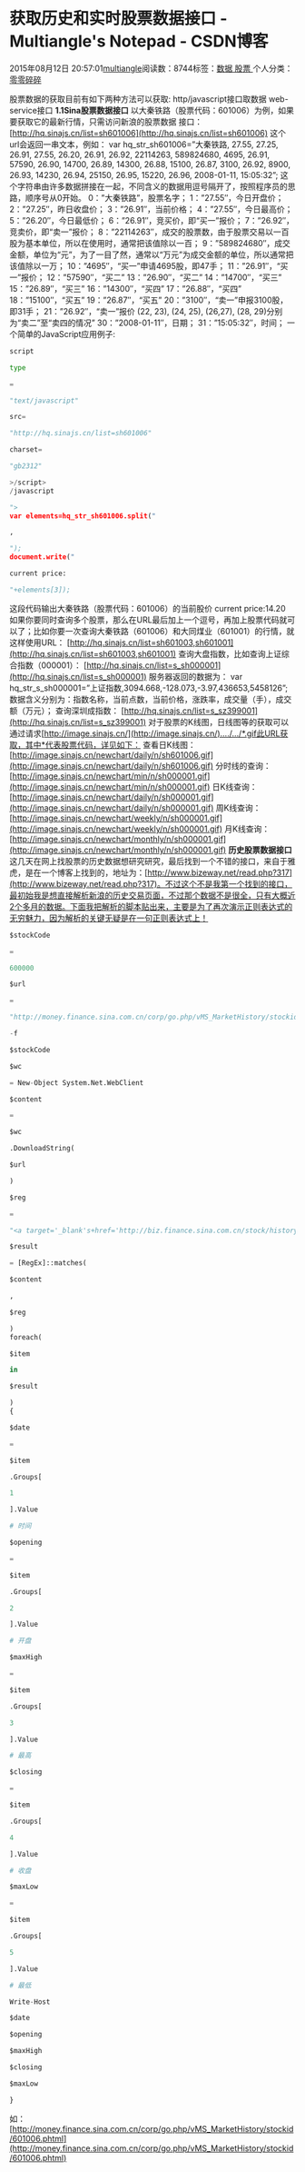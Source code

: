 
# 获取历史和实时股票数据接口 - Multiangle's Notepad - CSDN博客


2015年08月12日 20:57:01[multiangle](https://me.csdn.net/u014595019)阅读数：8744标签：[数据																](https://so.csdn.net/so/search/s.do?q=数据&t=blog)[股票																](https://so.csdn.net/so/search/s.do?q=股票&t=blog)[
							](https://so.csdn.net/so/search/s.do?q=数据&t=blog)个人分类：[零零碎碎																](https://blog.csdn.net/u014595019/article/category/2176549)


股票数据的获取目前有如下两种方法可以获取:
http/javascript接口取数据
web-service接口
**1.1Sina股票数据接口**
以大秦铁路（股票代码：601006）为例，如果要获取它的最新行情，只需访问新浪的股票数据
接口：
[http://hq.sinajs.cn/list=sh601006](http://hq.sinajs.cn/list=sh601006)
这个url会返回一串文本，例如：
var hq_str_sh601006=”大秦铁路, 27.55, 27.25, 26.91, 27.55, 26.20, 26.91, 26.92,
22114263, 589824680, 4695, 26.91, 57590, 26.90, 14700, 26.89, 14300,
26.88, 15100, 26.87, 3100, 26.92, 8900, 26.93, 14230, 26.94, 25150, 26.95, 15220, 26.96, 2008-01-11, 15:05:32”;
这个字符串由许多数据拼接在一起，不同含义的数据用逗号隔开了，按照程序员的思路，顺序号从0开始。
0：”大秦铁路”，股票名字；
1：”27.55″，今日开盘价；
2：”27.25″，昨日收盘价；
3：”26.91″，当前价格；
4：”27.55″，今日最高价；
5：”26.20″，今日最低价；
6：”26.91″，竞买价，即“买一”报价；
7：”26.92″，竞卖价，即“卖一”报价；
8：”22114263″，成交的股票数，由于股票交易以一百股为基本单位，所以在使用时，通常把该值除以一百；
9：”589824680″，成交金额，单位为“元”，为了一目了然，通常以“万元”为成交金额的单位，所以通常把该值除以一万；
10：”4695″，“买一”申请4695股，即47手；
11：”26.91″，“买一”报价；
12：”57590″，“买二”
13：”26.90″，“买二”
14：”14700″，“买三”
15：”26.89″，“买三”
16：”14300″，“买四”
17：”26.88″，“买四”
18：”15100″，“买五”
19：”26.87″，“买五”
20：”3100″，“卖一”申报3100股，即31手；
21：”26.92″，“卖一”报价
(22, 23), (24, 25), (26,27), (28, 29)分别为“卖二”至“卖四的情况”
30：”2008-01-11″，日期；
31：”15:05:32″，时间；
一个简单的JavaScript应用例子:
```python
script
```
```python
type
```
```python
=
```
```python
"text/javascript"
```
```python
src=
```
```python
"http://hq.sinajs.cn/list=sh601006"
```
```python
charset=
```
```python
"gb2312"
```
```python
>/script>
/javascript
```
```python
">
var elements=hq_str_sh601006.split("
```
```python
,
```
```python
");
document.write("
```
```python
current price:
```
```python
"+elements[3]);
```
这段代码输出大秦铁路（股票代码：601006）的当前股价
current price:14.20
如果你要同时查询多个股票，那么在URL最后加上一个逗号，再加上股票代码就可以了；比如你要一次查询大秦铁路（601006）和大同煤业（601001）的行情，就这样使用URL：
[http://hq.sinajs.cn/list=sh601003,sh601001](http://hq.sinajs.cn/list=sh601003,sh601001)
查询大盘指数，比如查询上证综合指数（000001）：
[http://hq.sinajs.cn/list=s_sh000001](http://hq.sinajs.cn/list=s_sh000001)
服务器返回的数据为：
var hq_str_s_sh000001=”上证指数,3094.668,-128.073,-3.97,436653,5458126”;
数据含义分别为：指数名称，当前点数，当前价格，涨跌率，成交量（手），成交额（万元）；
查询深圳成指数：
[http://hq.sinajs.cn/list=s_sz399001](http://hq.sinajs.cn/list=s_sz399001)
对于股票的K线图，日线图等的获取可以通过请求[http://image.sinajs.cn/](http://image.sinajs.cn/)…./…/*.gif此URL获取，其中*代表股票代码，详见如下：
查看日K线图：
[http://image.sinajs.cn/newchart/daily/n/sh601006.gif](http://image.sinajs.cn/newchart/daily/n/sh601006.gif)
分时线的查询：
[http://image.sinajs.cn/newchart/min/n/sh000001.gif](http://image.sinajs.cn/newchart/min/n/sh000001.gif)
日K线查询：
[http://image.sinajs.cn/newchart/daily/n/sh000001.gif](http://image.sinajs.cn/newchart/daily/n/sh000001.gif)
周K线查询：
[http://image.sinajs.cn/newchart/weekly/n/sh000001.gif](http://image.sinajs.cn/newchart/weekly/n/sh000001.gif)
月K线查询：
[http://image.sinajs.cn/newchart/monthly/n/sh000001.gif](http://image.sinajs.cn/newchart/monthly/n/sh000001.gif)
**历史股票数据接口**
这几天在网上找股票的历史数据想研究研究，最后找到一个不错的接口，来自于雅虎，是在一个博客上找到的，地址为：[http://www.bizeway.net/read.php?317](http://www.bizeway.net/read.php?317)。不过这个不是我第一个找到的接口，最初始我是想直接解析新浪的历史交易页面，不过那个数据不是很全，只有大概近2个多月的数据。下面我把解析的脚本贴出来，主要是为了再次演示正则表达式的无穷魅力，因为解析的关键无疑是在一句正则表达式上！
```python
$stockCode
```
```python
=
```
```python
600000
```
```python
$url
```
```python
=
```
```python
"http://money.finance.sina.com.cn/corp/go.php/vMS_MarketHistory/stockid/{0}.phtml"
```
```python
-f
```
```python
$stockCode
```
```python
$wc
```
```python
= New-Object System.Net.WebClient
```
```python
$content
```
```python
=
```
```python
$wc
```
```python
.DownloadString(
```
```python
$url
```
```python
)
```
```python
$reg
```
```python
=
```
```python
"<a target='_blank's+href='http://biz.finance.sina.com.cn/stock/history_min.php?symbol=shd{6}&date=d{4}-d{2}-d{2}'>s*([^s]+)s+</a>s*</div></td>s*<td[^d]*([^<]*)</div></td>s+<td[^d]*([^<]*)</div></td>s+<td[^d]*([^<]*)</div></td>s+<td[^d]*([^<]*)</div></td>s+"
```
```python
$result
```
```python
= [RegEx]::matches(
```
```python
$content
```
```python
,
```
```python
$reg
```
```python
)
foreach(
```
```python
$item
```
```python
in
```
```python
$result
```
```python
)
{
```
```python
$date
```
```python
=
```
```python
$item
```
```python
.Groups[
```
```python
1
```
```python
].Value
```
```python
# 时间
```
```python
$opening
```
```python
=
```
```python
$item
```
```python
.Groups[
```
```python
2
```
```python
].Value
```
```python
# 开盘
```
```python
$maxHigh
```
```python
=
```
```python
$item
```
```python
.Groups[
```
```python
3
```
```python
].Value
```
```python
# 最高
```
```python
$closing
```
```python
=
```
```python
$item
```
```python
.Groups[
```
```python
4
```
```python
].Value
```
```python
# 收盘
```
```python
$maxLow
```
```python
=
```
```python
$item
```
```python
.Groups[
```
```python
5
```
```python
].Value
```
```python
# 最低
```
```python
Write-Host
```
```python
$date
```
```python
$opening
```
```python
$maxHigh
```
```python
$closing
```
```python
$maxLow
```
```python
}
```
如：
[http://money.finance.sina.com.cn/corp/go.php/vMS_MarketHistory/stockid/601006.phtml](http://money.finance.sina.com.cn/corp/go.php/vMS_MarketHistory/stockid/601006.phtml)

